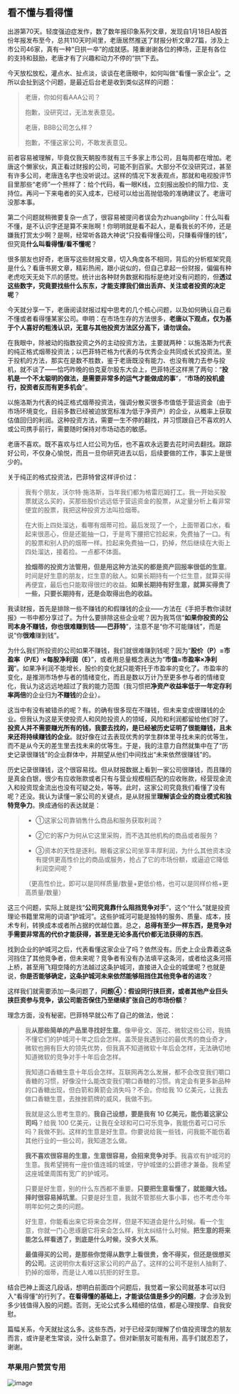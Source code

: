 ## 看不懂与看得懂

出游第70天。轻度强迫症发作，数了数年报印象系列文章，发现自1月18日A股首份年报发布至今，总共110天时间里，老唐居然推送了财报分析文章27篇，涉及上市公司46家，真有一种“日拱一卒”的成就感。隆重谢谢各位的捧场，正是有各位的支持和鼓励，老唐才有了兴趣和动力不停的“拱”下去。

今天放松放松，灌点水、扯点淡，谈谈在老唐眼中，如何叫做“看懂一家企业”。之所以会扯到这个问题，是最近后台老是收到类似这样的问题：

> 老唐，你如何看AAA公司？
>
> 抱歉，没研究过，无法发表意见。
>
> 老唐，BBB公司怎么样？
>
> 抱歉，不懂这家公司，不敢发表意见。 

前者容易被理解，毕竟仅我天朝股市就有三千多家上市公司，且每周都在增加。老唐这个懒家伙，真正看过财报的公司，可能不到百家。大部分不仅没研究过，甚至有许多公司，老唐连名字也没听说过。这样的情况下发表观点，那就和电视股评节目里那些“老师”一个熊样了：给个代码，看一眼K线，立刻报出股价的阻力位、支持位。再问一下来电者的买入成本，已经可以给出高抛低吸的准确建议了。老唐可没那本事。

第二个问题就稍微要复杂一点了，很容易被提问者误会为zhuangbility：什么叫看不懂，是不认识字还是算不来账啊！你明明就是看不起人，是看我长的不帅，还是嫌我打赏太少啊？是啊，经常听各路大神说“只投看得懂公司，只赚看得懂的钱”，但究竟**什么叫看得懂/看不懂呢**？

很多朋友也好奇，老唐写这些财报文章，切入角度各不相同，背后的分析框架究竟是什么？看唐书房文章，精彩热闹，跟小说似的，但自己拿起一份财报，偏偏有种老虎吃天无处下爪的感觉。统计出各种财务数据和指标是绝对没有问题的，但**透过这些数字，究竟要找些什么东东，才能支撑我们做出丢弃、关注或者投资的决定呢**？

今天就分享一下，老唐阅读财报过程中思考的几个核心问题，以及如何确认自己看不懂或者看得懂某家公司。申明：在市场生存的方法很多，**老唐以下观点，仅为基于个人喜好的粗浅认识，无意与其他投资方法区分高下，请勿误会。**

在我眼中，除被动的指数投资之外的主动投资方法，主要就两种：以施洛斯为代表的纯正格式烟蒂投资法；以巴菲特芒格为代表的与优秀企业共同成长式投资法。至于投机的方法，那实在是数不胜数，鉴于老唐既没有能力、也没有魄力去参与投机，就不谈了——恰巧昨晚的伯克夏尔股东大会上，巴菲特还这样黑了两句：“**投机是一个不太聪明的做法，是需要非常多的运气才能做成的事**”，“**市场的投机盛行，投资者反而有更多机会**”。

以施洛斯为代表的纯正格式烟蒂投资法，强调分散买很多市值低于营运资金（由于市场环境变化，目前多数已经被迫放宽标准为低于净资产）的企业，从概率上获取估值回归的利润。这种投资方法，需要一生不停的翻找，并习惯跟自己不喜欢的人或公司携手前行，需要随时保持对市场动态的敏感。

老唐不喜欢。既不喜欢与烂人烂公司为伍，也不喜欢永远要去花时间去翻找。跟踪好公司，不仅身心愉悦，而且一旦你研究进去以后，后续要做的工作，事实上是很少的。

关于纯正的格式投资法，巴菲特曾这样评价过：

> 我有个朋友，沃尔特·施洛斯，当年我们都为格雷厄姆打工。我一开始买股票就这么买的，买那些股价远远低于营运资金的股票，从定量分析上看非常便宜的股票，我把这种投资方法叫捡烟蒂。
>
> 在大街上四处溜达，看哪有烟蒂可捡。最后发现了一个，上面带着口水，看起来很恶心，但是还能抽一口，于是弯下腰把它捡起来，免费抽了一口。有的股票和别人扔的烟蒂一样。捡起来免费抽一口，扔掉，然后继续在大街上四处溜达，接着捡。一点都不体面。
> 
> **捡烟蒂的投资方法管用，但是用这种方法买的都是资产回报率很低的生意**。时间是好生意的朋友，烂生意的敌人。如果长期持有一个烂生意，就算买得再便宜，最后也只能取得很烂的收益。**如果长期持有好生意，就算买得贵了一些，只要长期持有，还是会取得出色的收益。**

我读财报，首先是排除一些不赚钱的和假赚钱的企业——方法在《手把手教你读财报》一书中都分享过了。为什么要排除这些企业呢？因为我笃信“**如果你投资的公司本身不赚钱，你也很难赚到钱——巴菲特**”，注意不是“你不可能赚钱”，而是说“你**很难**赚到钱”。

为什么我们所投资的公司如果不赚钱，我们就很难赚到钱呢？因为“**股价（P）=市盈率（P/E）×每股净利润（E）**”，或者用总量概念表达为“**市值=市盈率×净利润**”。如果净利润不能增长，股价的变化就只能寄托于市盈率的变化了。市盈率的变化，是推测市场参与者的情绪变化，而且是数以万计乃至更多参与者的情绪变化，我认为这远远地超过了我的能力范围（我习惯把**净资产收益率低于一年定存利率两倍**的企业归为**不赚钱**的企业）。

这当中有没有被错杀的呢？有。的确有很多现在不赚钱，但未来变成很赚钱的企业。但我认为这是天使投资人和风险投资人的领域，风险和利润都留给他们好了。**投资人并不需要赚光所有的钱，我要去找的，是已经被历史证明了很能赚钱，且未来还将持续赚钱的企业**。就好像在过去表现优秀的学生群体里寻找未来的优等生，而不是从今天的差生里去找未来的优等生。于是，我的注意力自然就集中在了“历史记录很赚钱”的企业群体中，并期望从他们中间找出“未来依然很赚钱”的。 

历史记录很赚钱，这个很容易找。但从财报数据上看到一家公司很赚钱，而且赚的是真金白银，很少有应收账款或者只有与营业规模相匹配的应收账款，经营现金流入和投资现金流出也没有可疑之处，等等。此时，这家公司究竟我们看懂了没有呢？还没。我认为读懂一家公司的关键点，是从财报里**理解该企业的商业模式和独特竞争力**。换成通俗的表达就是：

> - ①这家公司靠销售什么商品和服务获取利润？
>
> - ②它的客户为何从它这里采购，而不选其他机构的商品或者服务？
>
> - ③资本的天性是逐利。眼看这家公司坐享丰厚利润，为什么其他资本没有提供更高性价比的商品或服务，抢占了它的市场份额，或逼迫它降低利润空间呢？
>
>（更高性价比，即可以是同样质量/数量+更低价格，也可以是同样价格+更高质量/数量） 

这三个问题，实际上就是找“**公司究竟靠什么阻挡竞争对手**”，这个“什么”就是投资理论书籍里常用的词语“护城河”。这些护城河可能是独特的服务、质量、成本，技术专利，转换成本或者所占据的优越位置。总之，**总得有至少一样东西，是竞争对手需要非常高的代价才能获得，甚至是无论多高代价都无法获得的东西**。

找到企业的护城河之后，代表看懂这家企业了吗？依然没有。历史上企业靠着这条河挡住了其他竞争者，但未来呢？竞争者有没有办法填平这条河，或者给这条河搭上桥，甚至用飞翔空降的方法越过这条护城河，直接进入企业的城堡呢？也就是说，**你是否能够确定，这条护城河未来依然能够阻挡住其他竞争者的进攻**？

这样我们就需要添加一条问题了，**问题④：假设同行挟巨资，或者其他产业巨头挟巨资参与竞争，该公司能否保住乃至继续扩张自己的市场份额**？

理念方面，没有秘密。巴菲特早就公布了自己的做法，他说：

> 我**从那些简单的产品里寻找好生意**。像甲骨文、莲花、微软这些公司，我搞不懂它们的护城河十年之后会怎样。盖茨是我遇到过的最优秀的商业奇才，微软也拥有巨大的领先优势，但我真不知道微软十年后会怎样，无法确切地知道微软的竞争对手十年后会怎样。
>
> 我知道口香糖生意十年后会怎样。互联网再怎么发展，都不会改变我们嚼口香糖的习惯，好像没什么能改变我们嚼口香糖的习惯。肯定会有更多新品种的口香糖出现，但白箭和黄箭会消失吗？不会。你给我 10 亿美元，让我去做口香糖生意，去挫挫箭牌的威风，我做不到。
>
> 我就是这么思考生意的。**我自己设想，要是我有 10 亿美元，能伤着这家公司吗**？给我 100 亿美元，让我在全球和可口可乐竞争，我能伤着可口可乐吗？我做不到。这样的生意是好生意。你要说给我一些钱，问我能不能伤着其他行业的一些公司，我知道怎么做。
>
> **我不喜欢很容易的生意，生意很容易，会招来竞争对手**。我喜欢有护城河的生意。我希望拥有一座价值连城的城堡，守护城堡的公爵德才兼备。我希望这座城堡周围有宽广的护城河。
>
> 只要是好生意，别的什么东西都不重要。**只要把生意看懂了，就能赚大钱。择时很容易掉坑里**。只要是好生意，我就不管那些大事小事，也不考虑今年明年如何之类的问题。
>
> 好生意，你能看出来它将来会怎样，但是不知道会是什么时候。看一个生意，你就一门心思琢磨它将来会怎么样，别太纠结什么时候。**把生意的将来能怎么样看透了，到底是什么时候，没多大关系**。
>
> **最值得买的公司，是那些你觉得从数字上看很贵，舍不得买，但还是很想买的公司**。这说明你太看好这家公司的产品了。这样的公司不是别人抽剩了、扔掉的烟蒂，而是让人难以抗拒的好生意。

结合巴神上面这几段话，想明白前面四个问题后，我觉着一家公司就基本可以归入“看得懂”的行列了。**在看得懂的基础上，才能谈估值是多少的问题**，才会涉及到多少钱值得入股的问题。否则，无论公式多么精细的估值，都是心理按摩、自我安慰。

篇幅关系，今天就扯这么多。这些东西，对于已经深刻理解了价值投资理念的朋友而言，或许是老生常谈，没什么新意了。但对新朋友可能有用，高手们就忍忍了，谢谢。

### 苹果用户赞赏专用

![image](https://github.com/fengyumozhu/tsf/assets/6201828/84e0e6b6-3a7c-40dd-84c5-1ff3a4d64d6e)
